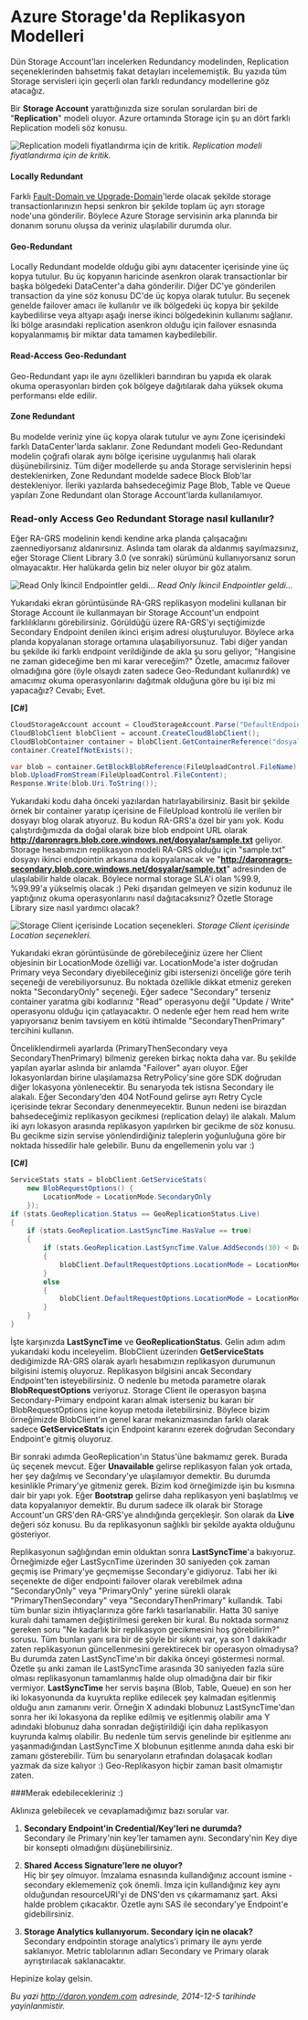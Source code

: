 # Azure Storage'da Replikasyon Modelleri
Dün Storage Account'ları incelerken Redundancy modelinden, Replication seçeneklerinden bahsetmiş fakat detayları incelememiştik. Bu yazıda tüm Storage servisleri için geçerli olan farklı redundancy modellerine göz atacağız.

Bir **Storage Account** yarattığınızda size sorulan sorulardan biri de "**Replication**" modeli oluyor. Azure ortamında Storage için şu an dört farklı Replication modeli söz konusu.

![Replication modeli fiyatlandırma için de kritik.](media/Azure_Storage_da_Replikasyon_Modelleri/blob_ragrs.png)
*Replication modeli fiyatlandırma için de kritik.*

#### Locally Redundant  

Farklı [Fault-Domain ve Upgrade-Domain](http://daron.yondem.com/software/post/Fault_ve_Update_Domain_SDK2_2)'lerde olacak şekilde storage transactionlarınızın hepsi senkron bir şekilde toplam üç ayrı storage node'una gönderilir. Böylece Azure Storage servisinin arka planında bir donanım sorunu oluşsa da veriniz ulaşılabilir durumda olur.

#### Geo-Redundant  

Locally Redundant modelde olduğu gibi aynı datacenter içerisinde yine üç kopya tutulur. Bu üç kopyanın haricinde asenkron olarak transactionlar bir başka bölgedeki DataCenter'a daha gönderilir. Diğer DC'ye gönderilen transaction da yine söz konusu DC'de üç kopya olarak tutulur. Bu seçenek genelde failover amacı ile kullanılır ve ilk bölgedeki üç kopya bir şekilde kaybedilirse veya altyapı aşağı inerse ikinci bölgedekinin kullanımı sağlanır. İki bölge arasındaki replication asenkron olduğu için failover esnasında kopyalanmamış bir miktar data tamamen kaybedilebilir.

#### Read-Access Geo-Redundant  

Geo-Redundant yapı ile aynı özellikleri barındıran bu yapıda ek olarak okuma operasyonları birden çok bölgeye dağıtılarak daha yüksek okuma performansı elde edilir.

#### Zone Redundant  
Bu modelde veriniz yine üç kopya olarak tutulur ve aynı Zone içerisindeki farklı DataCenter'larda saklanır. Zone Redundant modeli Geo-Redundant modelin çoğrafi olarak aynı bölge içerisine uygulanmış hali olarak düşünebilirsiniz. Tüm diğer modellerde şu anda Storage servislerinin hepsi desteklenirken, Zone Redundant modelde sadece Block Blob'lar destekleniyor. İleriki yazılarda bahsedeceğimiz Page Blob, Table ve Queue yapıları Zone Redundant olan Storage Account'larda kullanılamıyor.

### Read-only Access Geo Redundant Storage nasıl kullanılır?

Eğer RA-GRS modelinin kendi kendine arka planda çalışacağını zaennediyorsanız aldanırsınız. Aslında tam olarak da aldanmış sayılmazsınız, eğer Storage Client Library 3.0 (ve sonraki) sürümünü kullanıyorsanız sorun olmayacaktır. Her halükarda gelin biz neler oluyor bir göz atalım. 

![Read Only İkincil Endpointler geldi...](media/Azure_Storage_da_Replikasyon_Modelleri/blob_ragrs_2.png)
*Read Only İkincil Endpointler geldi...*

Yukarıdaki ekran görüntüsünde RA-GRS replikasyon modelini kullanan bir Storage Account ile kullanmayan bir Storage Account'un endpoint farklılıklarını görebilirsiniz. Görüldüğü üzere RA-GRS'yi seçtiğimizde Secondary Endpoint denilen ikinci erişim adresi oluşturuluyor. Böylece arka planda kopyalanan storage ortamına ulaşabiliyorsunuz. Tabi diğer yandan bu şekilde iki farklı endpoint verildiğinde de akla şu soru geliyor; "Hangisine ne zaman gideceğime ben mi karar vereceğim?" Özetle, amacımız failover olmadığına göre (öyle olsaydı zaten sadece Geo-Redundant kullanırdık) ve amacımız okuma operasyonlarını dağıtmak olduğuna göre bu işi biz mi yapacağız? Cevabı; Evet.

**[C#]**

```cs
CloudStorageAccount account = CloudStorageAccount.Parse("DefaultEndpointsProtocol=http;AccountName=daronragrs;AccountKey=DRxxxaPXg==;");
CloudBlobClient blobClient = account.CreateCloudBlobClient();
CloudBlobContainer container = blobClient.GetContainerReference("dosyalar");
container.CreateIfNotExists();

var blob = container.GetBlockBlobReference(FileUploadControl.FileName);
blob.UploadFromStream(FileUploadControl.FileContent);
Response.Write(blob.Uri.ToString());
```

Yukarıdaki kodu daha önceki yazılardan hatırlayabilirsiniz. Basit bir şekilde örnek bir container yaratıp içerisine de FileUpload kontrolü ile verilen bir dosyayı blog olarak atıyoruz. Bu kodun RA-GRS'a özel bir yanı yok. Kodu çalıştırdığımızda da doğal olarak bize blob endpoint URL olarak **http://daronragrs.blob.core.windows.net/dosyalar/sample.txt** geliyor. Storage hesabımızın replikasyon modeli RA-GRS olduğu için "sample.txt" dosyayı ikinci endpointin arkasına da kopyalanacak ve "**http://daronragrs-secondary.blob.core.windows.net/dosyalar/sample.txt**" adresinden de ulaşılabilir halde olacak. Böylece normal storage SLA'i olan %99.9, %99.99'a yükselmiş olacak :) Peki dışarıdan gelmeyen ve sizin kodunuz ile yaptığınız okuma operasyonlarını nasıl dağıtacaksınız? Özetle Storage Library size nasıl yardımcı olacak?

![Storage Client içerisinde Location seçenekleri.](media/Azure_Storage_da_Replikasyon_Modelleri/blob_ragrs_3.png)
*Storage Client içerisinde Location seçenekleri.*

Yukarıdaki ekran görüntüsünde de görebileceğiniz üzere her Client objesinin bir LocationMode özelliği var. LocationMode'a ister doğrudan Primary veya Secondary diyebileceğiniz gibi istersenizi önceliğe göre terih seçeneği de verebiliyorsunuz. Bu noktada özellikle dikkat etmeniz gereken nokta "SecondaryOnly" seçeneği. Eğer sadece "Secondary" terseniz container yaratma gibi kodlarınız "Read" operasyonu değil "Update / Write" operasyonu olduğu için çatlayacaktır. O nedenle eğer hem read hem write yapıyorsanız benim tavsiyem en kötü ihtimalde "SecondaryThenPrimary" tercihini kullanın.

Önceliklendirmeli ayarlarda (PrimaryThenSecondary veya SecondaryThenPrimary) bilmeniz gereken birkaç nokta daha var. Bu şekilde yapılan ayarlar aslında bir anlamda "Failover" ayarı oluyor. Eğer lokasyonlardan birine ulaşılamazsa RetryPolicy'sine göre SDK doğrudan diğer lokasyona yönlenecektir. Bu senaryoda tek istisna Secondary ile alakalı. Eğer Secondary'den 404 NotFound gelirse ayrı Retry Cycle içerisinde tekrar Secondary denenmeyecektir. Bunun nedeni ise birazdan bahsedeceğimiz replikasyon gecikmesi (replication delay) ile alakalı. Malum iki ayrı lokasyon arasında replikasyon yapılırken bir gecikme de söz konusu. Bu gecikme sizin servise yönlendirdiğiniz taleplerin yoğunluğuna göre bir noktada hissedilir hale gelebilir. Bunu da engellemenin yolu var :)

**[C#]**

```cs
ServiceStats stats = blobClient.GetServiceStats(
    new BlobRequestOptions() { 
        LocationMode = LocationMode.SecondaryOnly 
    });
if (stats.GeoReplication.Status == GeoReplicationStatus.Live)
{
    if (stats.GeoReplication.LastSyncTime.HasValue == true)
    {
        if (stats.GeoReplication.LastSyncTime.Value.AddSeconds(30) < DateTime.UtcNow)
        {
            blobClient.DefaultRequestOptions.LocationMode = LocationMode.PrimaryThenSecondary;
        }
        else
        {
            blobClient.DefaultRequestOptions.LocationMode = LocationMode.SecondaryThenPrimary;
        }
    }
} 

```

İşte karşınızda **LastSyncTime** ve **GeoReplicationStatus**. Gelin adım adım yukarıdaki kodu inceleyelim. BlobClient üzerinden **GetServiceStats** dediğimizde RA-GRS olarak ayarlı hesabımızın replikasyon durumunun bilgisini istemiş oluyoruz. Replikasyon bilgisini ancak Secondary Endpoint'ten isteyebilirsiniz. O nedenle bu metoda parametre olarak **BlobRequestOptions** veriyoruz. Storage Client ile operasyon başına Secondary-Primary endpoint kararı almak isterseniz bu kararı bir BlobRequestOptions içine koyup metoda iletebilirsiniz. Böylece bizim örneğimizde BlobClient'ın genel karar mekanizmasından farklı olarak sadece **GetServiceStats** için Endpoint kararını ezerek doğrudan Secondary Endpoint'e gitmiş oluyoruz. 

Bir sonraki adımda GeoReplication'ın Status'üne bakmamız gerek. Burada üç seçenek mevcut. Eğer **Unavailable** gelirse replikasyon falan yok ortada, her şey dağılmış ve Secondary'ye ulaşılamıyor demektir. Bu durumda kesinlikle Primary'ye gitmeniz gerek. Bizim kod örneğimizde işin bu kısmına dair bir yapı yok. Eğer **Bootstrap** gelirse daha replikasyon yeni başlatılmış ve data kopyalanıyor demektir. Bu durum sadece ilk olarak bir Storage Account'un GRS'den RA-GRS'ye alındığında gerçekleşir. Son olarak da **Live** değeri söz konusu. Bu da replikasyonun sağlıklı bir şekilde ayakta olduğunu gösteriyor. 

Replikasyonun sağlığından emin olduktan sonra **LastSyncTime**'a bakıyoruz. Örneğimizde eğer LastSycnTime üzerinden 30 saniyeden çok zaman geçmiş ise Primary'ye geçmemişse Secondary'e gidiyoruz. Tabi her iki seçenekte de diğer endpointi failover olarak verebilmek adına "SecondaryOnly" veya "PrimaryOnly" yerine sürekli olarak "PrimaryThenSecondary" veya "SecondaryThenPrimary" kullandık. Tabi tüm bunlar sizin ihtiyaçlarınıza göre farklı tasarlanabilir. Hatta 30 saniye kuralı dahi tamamen değiştirilmesi gereken bir kural. Bu noktada sormanız gereken soru "Ne kadarlık bir replikasyon gecikmesini hoş görebilirim?" sorusu. Tüm bunları yanı sıra bir de şöyle bir sıkıntı var, ya son 1 dakikadır zaten replikasyonun güncellenmesini gerektirecek bir operasyon olmadıysa? Bu durumda zaten LastSyncTime'ın bir dakika önceyi göstermesi normal. Özetle şu anki zaman ile LastSyncTime arasında 30 saniyeden fazla süre olması replikasyonun tamamlanmış halde olup olmadığına dair bir fikir vermiyor. **LastSyncTime** her servis başına (Blob, Table, Queue) en son her iki lokasyonunda da kuyrukta replike edilecek şey kalmadan eşitlenmiş olduğu anın zamanını verir. Örneğin X adındaki blobunuz LastSyncTime'dan sonra her iki lokasyona da replike edilmiş ve eşitlenmiş olabilir ama Y adındaki blobunuz daha sonradan değiştirildiği için daha replikasyon kuyrunda kalmış olabilir. Bu nedenle tüm servis genelinde bir eşitlenme anı yaşanmadığından LastSyncTime X blobunun eşitlenme anında daha eski bir zamanı gösterebilir. Tüm bu senaryoların etrafından dolaşacak kodları yazmak da size kalıyor :) Geo-Replikasyon hiçbir zaman basit olmamıştır zaten.

###Merak edebilecekleriniz :)

Aklınıza gelebilecek ve cevaplamadığımız bazı sorular var. 

1. **Secondary Endpoint'in Credential/Key'leri ne durumda?**  
Secondary ile Primary'nin key'ler tamamen aynı. Secondary'nin Key diye bir konsepti olmadığını düşünebilirsiniz.

2. **Shared Access Signature'lere ne oluyor?**  
Hiç bir şey olmuyor. İmzalama esnasında kullandığınız account ismine -secondary eklememeniz çok önemli. İmza için kullandığınız key aynı olduğundan resourceURI'yi de DNS'den vs çıkarmamanız şart. Aksi halde problem çıkacaktır. Özetle aynı SAS ile secondary'ye Endpoint'e gidebilirsiniz.

3. **Storage Analytics kullanıyorum. Secondary için ne olacak?**   
Secondary endpointin storage analytics'i primary ile aynı yerde saklanıyor. Metric tablolarının adları Secondary ve Primary olarak ayrıştırılacak saklanacaktır.

Hepinize kolay gelsin.

*Bu yazi http://daron.yondem.com adresinde, 2014-12-5 tarihinde yayinlanmistir.*
